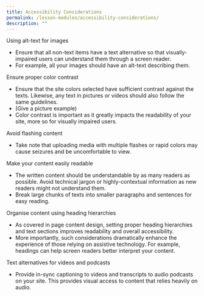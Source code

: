 ```yaml
---
title: Accessibility Considerations
permalink: /lesson-modules/accessibility-considerations/
description: ""
---
```

Using alt-text for images

*   Ensure that all non-text items have a text alternative so that visually-impaired users can understand them through a screen reader.
*   For example, all your images should have an alt-text describing them.

Ensure proper color contrast

*   Ensure that the site colors selected have sufficient contrast against the texts. Likewise, any text in pictures or videos should also follow the same guidelines.
*   (Give a picture example)
*   Color contrast is important as it greatly impacts the readability of your site, more so for visually impaired users.

Avoid flashing content

*   Take note that uploading media with multiple flashes or rapid colors may cause seizures and be uncomfortable to view.

Make your content easily readable

*   The written content should be understandable by as many readers as possible. Avoid technical jargon or highly-contextual information as new readers might not understand them.
*   Break large chunks of texts into smaller paragraphs and sentences for easy reading.

Organise content using heading hierarchies

*   As covered in page content design, setting proper heading hierarchies and text sections improves readability and overall accessibility.
*   More importantly, such considerations dramatically enhance the experience of those relying on assistive technology. For example, headings can help screen readers better interpret your content.

Text alternatives for videos and podcasts

*   Provide in-sync captioning to videos and transcripts to audio podcasts on your site. This provides visual access to content that relies heavily on audio.